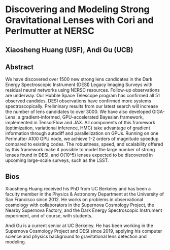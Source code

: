 # Discovering and Modeling Strong Gravitational Lenses with Cori and Perlmutter at NERSC
## Xiaosheng Huang (USF), Andi Gu (UCB)

## Abstract
We have discovered over 1500 new strong lens candidates in the Dark Energy Spectroscopic Instrument (DESI) Legacy Imaging Surveys with residual neural networks using NERSC resources.  Follow-up observations are underway.  Our Hubble Space Telescope program has confirmed all 51 observed candides.  DESI observations have confirmed more systems spectroscopically.  Preliminary results from our latest search will increase the number of lens candidates to over 3000.  We have also developed GIGA-Lens: a gradient-informed, GPU-accelerated Bayesian framework, implemented in TensorFlow and JAX. All components of this framework (optimization, variational inference, HMC) take advantage of gradient information through autodiff and parallelization on GPUs. Running on one Perlmutter A100 GPU node, we achieve 1-2 orders of magnitude speedup compared to existing codes. The robustness, speed, and scalability offered by this framework make it possible to model the large number of strong lenses found in DESI, and O(10^5) lenses expected to be discovered in upcoming large-scale surveys, such as the LSST.

## Bios
Xiaosheng Huang received his PhD from UC Berkeley and has been a faculty member in the Physics & Astronomy Department at the University of San Francisco since 2012.  He works on problems in observational cosmology with collaborators in the Supernova Cosmology Project, the Nearby Supernova Factory, and the Dark Energy Spectroscopic Instrument experiment, and of course, with students.

Andi Gu is a current senior at UC Berkeley. He has been working in the Supernova Cosmology Project and DESI since 2019, applying his computer science and physics background to gravitational lens detection and modeling.
